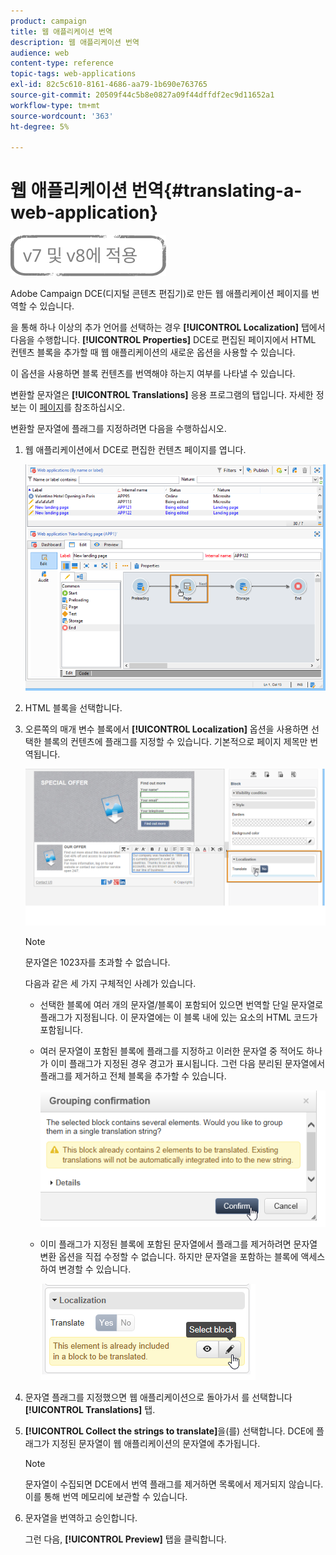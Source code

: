 ```yaml
---
product: campaign
title: 웹 애플리케이션 번역
description: 웹 애플리케이션 번역
audience: web
content-type: reference
topic-tags: web-applications
exl-id: 82c5c610-8161-4686-aa79-1b690e763765
source-git-commit: 20509f44c5b8e0827a09f44dffdf2ec9d11652a1
workflow-type: tm+mt
source-wordcount: '363'
ht-degree: 5%

---
```


# 웹 애플리케이션 번역{#translating-a-web-application}

![](../../assets/common.svg)

Adobe Campaign DCE(디지털 콘텐츠 편집기)로 만든 웹 애플리케이션 페이지를 번역할 수 있습니다.

을 통해 하나 이상의 추가 언어를 선택하는 경우 **[!UICONTROL Localization]** 탭에서 다음을 수행합니다. **[!UICONTROL Properties]** DCE로 편집된 페이지에서 HTML 컨텐츠 블록을 추가할 때 웹 애플리케이션의 새로운 옵션을 사용할 수 있습니다.

이 옵션을 사용하면 블록 컨텐츠를 번역해야 하는지 여부를 나타낼 수 있습니다.

변환할 문자열은 **[!UICONTROL Translations]** 응용 프로그램의 탭입니다. 자세한 정보는 이 [페이지](translating-a-web-form.md)를 참조하십시오.

변환할 문자열에 플래그를 지정하려면 다음을 수행하십시오.

1. 웹 애플리케이션에서 DCE로 편집한 컨텐츠 페이지를 엽니다.

   ![](assets/dce_translation_3.png)

1. HTML 블록을 선택합니다.
1. 오른쪽의 매개 변수 블록에서 **[!UICONTROL Localization]** 옵션을 사용하면 선택한 블록의 컨텐츠에 플래그를 지정할 수 있습니다. 기본적으로 페이지 제목만 번역됩니다.

   ![](assets/dce_translation_1.png)

   >[!NOTE]
   >
   >문자열은 1023자를 초과할 수 없습니다.

   다음과 같은 세 가지 구체적인 사례가 있습니다.

   * 선택한 블록에 여러 개의 문자열/블록이 포함되어 있으면 번역할 단일 문자열로 플래그가 지정됩니다. 이 문자열에는 이 블록 내에 있는 요소의 HTML 코드가 포함됩니다.
   * 여러 문자열이 포함된 블록에 플래그를 지정하고 이러한 문자열 중 적어도 하나가 이미 플래그가 지정된 경우 경고가 표시됩니다. 그런 다음 분리된 문자열에서 플래그를 제거하고 전체 블록을 추가할 수 있습니다.

      ![](assets/dce_translation_4.png)

   * 이미 플래그가 지정된 블록에 포함된 문자열에서 플래그를 제거하려면 문자열 변환 옵션을 직접 수정할 수 없습니다. 하지만 문자열을 포함하는 블록에 액세스하여 변경할 수 있습니다.

      ![](assets/dce_translation_2.png)

1. 문자열 플래그를 지정했으면 웹 애플리케이션으로 돌아가서 를 선택합니다 **[!UICONTROL Translations]** 탭.
1. **[!UICONTROL Collect the strings to translate]**&#x200B;을(를) 선택합니다. DCE에 플래그가 지정된 문자열이 웹 애플리케이션의 문자열에 추가됩니다.

   >[!NOTE]
   >
   >문자열이 수집되면 DCE에서 번역 플래그를 제거하면 목록에서 제거되지 않습니다. 이를 통해 번역 메모리에 보관할 수 있습니다.

1. 문자열을 번역하고 승인합니다.

   그런 다음, **[!UICONTROL Preview]** 탭을 클릭합니다.

